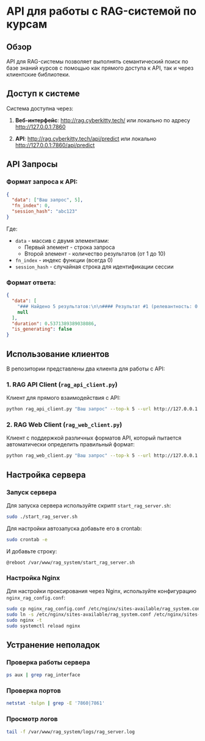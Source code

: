 # API для работы с RAG-системой по курсам

## Обзор

API для RAG-системы позволяет выполнять семантический поиск по базе знаний курсов с помощью как прямого доступа к API, так и через клиентские библиотеки.

## Доступ к системе

Система доступна через:

1. **Веб-интерфейс**: http://rag.cyberkitty.tech/ или локально по адресу http://127.0.0.1:7860

2. **API**: http://rag.cyberkitty.tech/api/predict или локально http://127.0.0.1:7860/api/predict

## API Запросы

### Формат запроса к API:

```json
{
  "data": ["Ваш запрос", 5],
  "fn_index": 0,
  "session_hash": "abc123"
}
```

Где:
- `data` - массив с двумя элементами:
  - Первый элемент - строка запроса
  - Второй элемент - количество результатов (от 1 до 10)
- `fn_index` - индекс функции (всегда 0)
- `session_hash` - случайная строка для идентификации сессии

### Формат ответа:

```json
{
  "data": [
    "### Найдено 5 результатов:\n\n#### Результат #1 (релевантность: 0.5766)\n**Курс:** Название курса\n\n**Источник:** путь/к/файлу.md\n\nТекст результата...\n\n---\n\n#### Результат #2 ...",
    null
  ],
  "duration": 0.5371389389038086,
  "is_generating": false
}
```

## Использование клиентов

В репозитории представлены два клиента для работы с API:

### 1. RAG API Client (`rag_api_client.py`)

Клиент для прямого взаимодействия с API:

```bash
python rag_api_client.py "Ваш запрос" --top-k 5 --url http://127.0.0.1:7860
```

### 2. RAG Web Client (`rag_web_client.py`)

Клиент с поддержкой различных форматов API, который пытается автоматически определить правильный формат:

```bash
python rag_web_client.py "Ваш запрос" --top-k 5 --url http://127.0.0.1:7861
```

## Настройка сервера

### Запуск сервера

Для запуска сервера используйте скрипт `start_rag_server.sh`:

```bash
sudo ./start_rag_server.sh
```

Для настройки автозапуска добавьте его в crontab:

```bash
sudo crontab -e
```

И добавьте строку:

```
@reboot /var/www/rag_system/start_rag_server.sh
```

### Настройка Nginx

Для настройки проксирования через Nginx, используйте конфигурацию `nginx_rag_config.conf`:

```bash
sudo cp nginx_rag_config.conf /etc/nginx/sites-available/rag_system.conf
sudo ln -s /etc/nginx/sites-available/rag_system.conf /etc/nginx/sites-enabled/
sudo nginx -t
sudo systemctl reload nginx
```

## Устранение неполадок

### Проверка работы сервера

```bash
ps aux | grep rag_interface
```

### Проверка портов

```bash
netstat -tulpn | grep -E '7860|7861'
```

### Просмотр логов

```bash
tail -f /var/www/rag_system/logs/rag_server.log
``` 